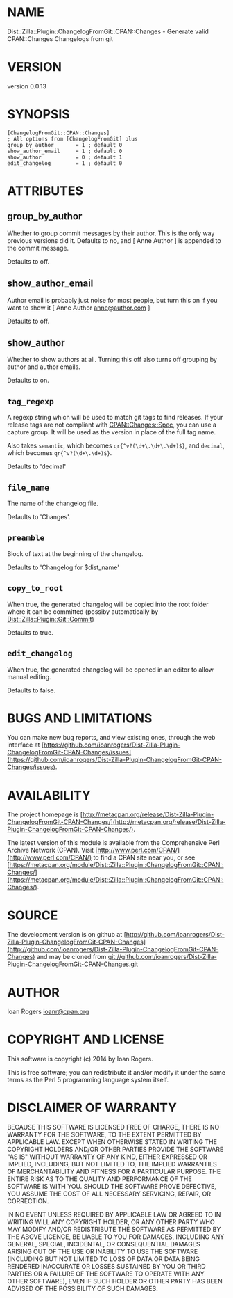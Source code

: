 # NAME

Dist::Zilla::Plugin::ChangelogFromGit::CPAN::Changes - Generate valid CPAN::Changes Changelogs from git

# VERSION

version 0.0.13

# SYNOPSIS

    [ChangelogFromGit::CPAN::Changes]
    ; All options from [ChangelogFromGit] plus
    group_by_author       = 1 ; default 0
    show_author_email     = 1 ; default 0
    show_author           = 0 ; default 1
    edit_changelog        = 1 ; default 0

# ATTRIBUTES

## group\_by\_author

Whether to group commit messages by their author. This is the only way previous
versions did it. Defaults to no, and \[ Anne Author \] is appended to the commit
message.

Defaults to off.

## show\_author\_email

Author email is probably just noise for most people, but turn this on if you
want to show it \[ Anne Author <anne@author.com> \]

Defaults to off.

## show\_author

Whether to show authors at all. Turning this off also
turns off grouping by author and author emails.

Defaults to on.

## `tag_regexp`

A regexp string which will be used to match git tags to find releases. If your
release tags are not compliant with [CPAN::Changes::Spec](https://metacpan.org/pod/CPAN::Changes::Spec), you can use a
capture group. It will be used as the version in place of the full tag name.

Also takes `semantic`, which becomes `qr{^v?(\d+\.\d+\.\d+)$}`, and
`decimal`, which becomes `qr{^v?(\d+\.\d+)$}`.

Defaults to 'decimal'

## `file_name`

The name of the changelog file.

Defaults to 'Changes'.

## `preamble`

Block of text at the beginning of the changelog.

Defaults to 'Changelog for $dist\_name'

## `copy_to_root`

When true, the generated changelog will be copied into the root folder where it
can be committed (possiby automatically by [Dist::Zilla::Plugin::Git::Commit](https://metacpan.org/pod/Dist::Zilla::Plugin::Git::Commit))

Defaults to true.

## `edit_changelog`

When true, the generated changelog will be opened in an editor to allow manual
editing.

Defaults to false.

# BUGS AND LIMITATIONS

You can make new bug reports, and view existing ones, through the
web interface at [https://github.com/ioanrogers/Dist-Zilla-Plugin-ChangelogFromGit-CPAN-Changes/issues](https://github.com/ioanrogers/Dist-Zilla-Plugin-ChangelogFromGit-CPAN-Changes/issues).

# AVAILABILITY

The project homepage is [http://metacpan.org/release/Dist-Zilla-Plugin-ChangelogFromGit-CPAN-Changes/](http://metacpan.org/release/Dist-Zilla-Plugin-ChangelogFromGit-CPAN-Changes/).

The latest version of this module is available from the Comprehensive Perl
Archive Network (CPAN). Visit [http://www.perl.com/CPAN/](http://www.perl.com/CPAN/) to find a CPAN
site near you, or see [https://metacpan.org/module/Dist::Zilla::Plugin::ChangelogFromGit::CPAN::Changes/](https://metacpan.org/module/Dist::Zilla::Plugin::ChangelogFromGit::CPAN::Changes/).

# SOURCE

The development version is on github at [http://github.com/ioanrogers/Dist-Zilla-Plugin-ChangelogFromGit-CPAN-Changes](http://github.com/ioanrogers/Dist-Zilla-Plugin-ChangelogFromGit-CPAN-Changes)
and may be cloned from [git://github.com/ioanrogers/Dist-Zilla-Plugin-ChangelogFromGit-CPAN-Changes.git](git://github.com/ioanrogers/Dist-Zilla-Plugin-ChangelogFromGit-CPAN-Changes.git)

# AUTHOR

Ioan Rogers <ioanr@cpan.org>

# COPYRIGHT AND LICENSE

This software is copyright (c) 2014 by Ioan Rogers.

This is free software; you can redistribute it and/or modify it under
the same terms as the Perl 5 programming language system itself.

# DISCLAIMER OF WARRANTY

BECAUSE THIS SOFTWARE IS LICENSED FREE OF CHARGE, THERE IS NO WARRANTY
FOR THE SOFTWARE, TO THE EXTENT PERMITTED BY APPLICABLE LAW. EXCEPT
WHEN OTHERWISE STATED IN WRITING THE COPYRIGHT HOLDERS AND/OR OTHER
PARTIES PROVIDE THE SOFTWARE "AS IS" WITHOUT WARRANTY OF ANY KIND,
EITHER EXPRESSED OR IMPLIED, INCLUDING, BUT NOT LIMITED TO, THE
IMPLIED WARRANTIES OF MERCHANTABILITY AND FITNESS FOR A PARTICULAR
PURPOSE. THE ENTIRE RISK AS TO THE QUALITY AND PERFORMANCE OF THE
SOFTWARE IS WITH YOU. SHOULD THE SOFTWARE PROVE DEFECTIVE, YOU ASSUME
THE COST OF ALL NECESSARY SERVICING, REPAIR, OR CORRECTION.

IN NO EVENT UNLESS REQUIRED BY APPLICABLE LAW OR AGREED TO IN WRITING
WILL ANY COPYRIGHT HOLDER, OR ANY OTHER PARTY WHO MAY MODIFY AND/OR
REDISTRIBUTE THE SOFTWARE AS PERMITTED BY THE ABOVE LICENCE, BE LIABLE
TO YOU FOR DAMAGES, INCLUDING ANY GENERAL, SPECIAL, INCIDENTAL, OR
CONSEQUENTIAL DAMAGES ARISING OUT OF THE USE OR INABILITY TO USE THE
SOFTWARE (INCLUDING BUT NOT LIMITED TO LOSS OF DATA OR DATA BEING
RENDERED INACCURATE OR LOSSES SUSTAINED BY YOU OR THIRD PARTIES OR A
FAILURE OF THE SOFTWARE TO OPERATE WITH ANY OTHER SOFTWARE), EVEN IF
SUCH HOLDER OR OTHER PARTY HAS BEEN ADVISED OF THE POSSIBILITY OF SUCH
DAMAGES.
